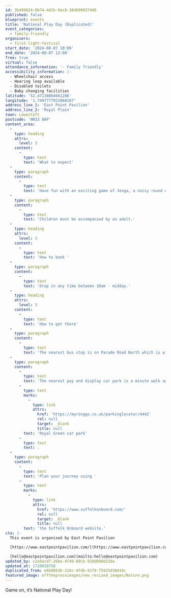 ```yaml
---
id: 3b499024-0b74-4d1b-9ac8-30d6900374d6
published: false
blueprint: events
title: 'National Play Day (Duplicated)'
event_categories:
  - family-friendly
organisers:
  - first-light-festival
start_date: '2024-08-07 10:00'
end_date: '2024-08-07 12:00'
free: true
virtual: false
attendance_information: '- Family friendly'
accessibility_information: |-
  - Wheelchair access
  - Hearing loop available
  - Disabled toilets
  - Baby changing facilities
latitude: '52.47138864661286'
longitude: '1.7497777921068107'
address_line_1: 'East Point Pavilion'
address_line_2: 'Royal Plain'
town: Lowestoft
postcode: 'NR33 0AP'
content_area:
  -
    type: heading
    attrs:
      level: 3
    content:
      -
        type: text
        text: 'What to expect'
  -
    type: paragraph
    content:
      -
        type: text
        text: 'Have fun with an exciting game of Jenga, a noisy round of Hungry Hippos, or a challenging game of chess.'
  -
    type: paragraph
    content:
      -
        type: text
        text: 'Children must be accompanied by an adult.'
  -
    type: heading
    attrs:
      level: 3
    content:
      -
        type: text
        text: 'How to book '
  -
    type: paragraph
    content:
      -
        type: text
        text: 'Drop in any time between 10am - midday.'
  -
    type: heading
    attrs:
      level: 3
    content:
      -
        type: text
        text: 'How to get there'
  -
    type: paragraph
    content:
      -
        type: text
        text: 'The nearest bus stop is on Parade Road North which is a three minute walk from East Point Pavilion. There is a selection of buses which connect us to the town centre for example, No X2, X22 and 109.'
  -
    type: paragraph
    content:
      -
        type: text
        text: 'The nearest pay and display car park is a minute walk away at '
      -
        type: text
        marks:
          -
            type: link
            attrs:
              href: 'https://myringgo.co.uk/parkinglocator/4442'
              rel: null
              target: _blank
              title: null
        text: 'Royal Green car park'
      -
        type: text
        text: .
  -
    type: paragraph
    content:
      -
        type: text
        text: 'Plan your journey using '
      -
        type: text
        marks:
          -
            type: link
            attrs:
              href: 'https://www.suffolkonboard.com/'
              rel: null
              target: _blank
              title: null
        text: 'the Suffolk Onboard website.'
cta: |-
  This event is organised by East Point Pavilion

  [https://www.eastpointpavilion.com/](https://www.eastpointpavilion.com/)

  [hello@eastpointpavilion.com](mailto:hello@eastpointpavilion.com)
updated_by: c2a9acd7-26be-4f49-89cb-918d0960210a
updated_at: 1720020750
duplicated_from: e6b0883b-216c-4fdb-91f8-f5925d38410c
featured_image: offthepressimages/new_resized_images/Nature.png
---
```

Game on, it’s National Play Day!